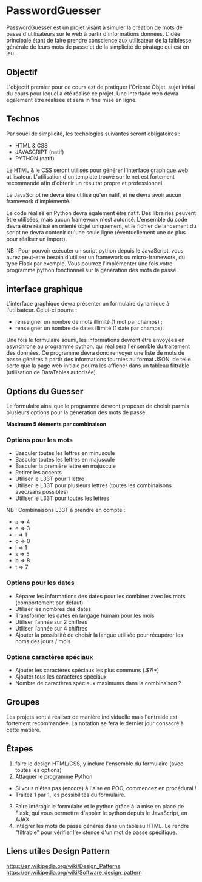 # PasswordGuesser

PasswordGuesser est un projet visant à simuler la création de mots de passe d'utilisateurs sur le web à partir d'informations données. L'idée principale étant de faire prendre conscience aux utilisateur de la faiblesse générale de leurs mots de passe et de la simplicité de piratage qui est en jeu.

## Objectif
L'objectif premier pour ce cours est de pratiquer l'Orienté Objet, sujet initial du cours pour lequel à été réalisé ce projet. Une interface web devra également être réalisée et sera in fine mise en ligne.

## Technos
Par souci de simplicité, les techologies suivantes seront obligatoires : 
- HTML & CSS
- JAVASCRIPT (natif)
- PYTHON (natif)

Le HTML & le CSS seront utilisés pour générer l'interface graphique web utilisateur. L'utilisation d'un template trouvé sur le net est fortement recommandé afin d'obtenir un résultat propre et professionnel.

Le JavaScript ne devra être utilisé qu'en natif, et ne devra avoir aucun framework d'implémenté.

Le code réalisé en Python devra également être natif. Des librairies peuvent être utilisées, mais aucun framework n'est autorisé. L'ensemble du code devra être réalisé en orienté objet uniquement, et le fichier de lancement du script ne devra contenir qu'une seule ligne (éventuellement une de plus pour réaliser un import).

NB : Pour pouvoir exécuter un script python depuis le JavaScript, vous aurez peut-etre besoin d'utiliser un framework ou micro-framework, du type Flask par exemple. Vous pourrez l'implémenter une fois votre programme python fonctionnel sur la génération des mots de passe. 

## interface graphique

L'interface graphique devra présenter un formulaire dynamique à l'utilisateur. Celui-ci pourra : 
- renseigner un nombre de mots illimité (1 mot par champs) ;
- renseigner un nombre de dates illimité (1 date par champs).

Une fois le formulaire soumi, les informations devront être envoyées en asynchrone au programme python, qui réalisera l'ensemble du traitement des données. Ce programme devra donc renvoyer une liste de mots de passe générés à partir des informations fournies au format JSON, de telle sorte que la page web initiale pourra les afficher dans un tableau filtrable (utilisation de DataTables autorisée).

## Options du Guesser

Le formulaire ainsi que le programme devront proposer de choisir parmis plusieurs options pour la génération des mots de passe.

**Maximum 5 éléments par combinaison**

### Options pour les mots
- Basculer toutes les lettres en minuscule
- Basculer toutes les lettres en majuscule
- Basculer la première lettre en majuscule
- Retirer les accents
- Utiliser le L33T pour 1 lettre
- Utiliser le L33T pour plusieurs lettres (toutes les combinaisons avec/sans possibles)
- Utiliser le L33T pour toutes les lettres

NB : Combinaisons L33T à prendre en compte : 
- a => 4
- e => 3
- i => 1
- o => 0
- l => 1
- s => 5
- b => 8
- t => 7

### Options pour les dates
- Séparer les informations des dates pour les combiner avec les mots (comportement par défaut)
- Utiliser les nombres des dates
- Transformer les dates en langage humain pour les mois
- Utiliser l'année sur 2 chiffres
- Utiliser l'année sur 4 chiffres
- Ajouter la possibilité de choisir la langue utilisée pour récupérer les noms des jours / mois

### Options caractères spéciaux
- Ajouter les caractères spéciaux les plus communs (.$?!*)
- Ajouter tous les caractères spéciaux
- Nombre de caractères spéciaux maximums dans la combinaison ?


## Groupes
Les projets sont à réaliser de manière individuelle mais l'entraide est fortement recommandée.
La notation se fera le dernier jour consacré à cette matière.

## Étapes 

1. faire le design HTML/CSS, y inclure l'ensemble du formulaire (avec toutes les options)
2. Attaquer le programme Python
  - Si vous n'êtes pas (encore) à l'aise en POO, commencez en procédural !
  - Traitez 1 par 1, les possibilités du formulaire.
3. Faire intéragir le formulaire et le python grâce à la mise en place de Flask, qui vous permettra d'appler le python depuis le JavaScript, en AJAX.
4. Intégrer les mots de passe générés dans un tableau HTML. Le rendre "filtrable" pour vérifier l'existence d'un mot de passe spécifique.


## Liens utiles Design Pattern
https://en.wikipedia.org/wiki/Design_Patterns
https://en.wikipedia.org/wiki/Software_design_pattern
